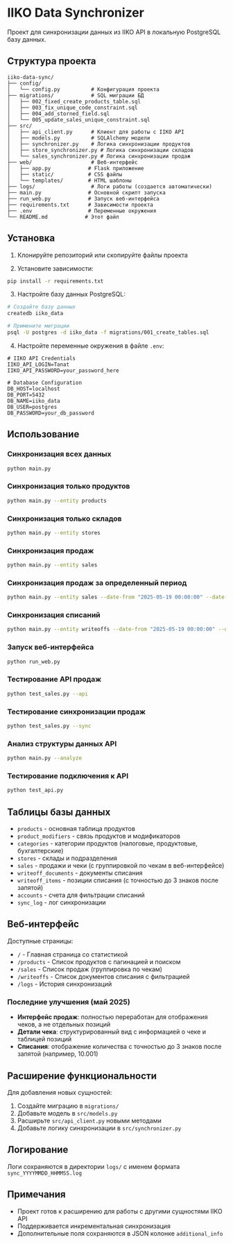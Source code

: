# IIKO Data Synchronizer

Проект для синхронизации данных из IIKO API в локальную PostgreSQL базу данных.

## Структура проекта

```
iiko-data-sync/
├── config/
│   └── config.py          # Конфигурация проекта
├── migrations/            # SQL миграции БД
│   ├── 002_fixed_create_products_table.sql
│   ├── 003_fix_unique_code_constraint.sql
│   ├── 004_add_storned_field.sql
│   └── 005_update_sales_unique_constraint.sql
├── src/
│   ├── api_client.py      # Клиент для работы с IIKO API
│   ├── models.py          # SQLAlchemy модели
│   ├── synchronizer.py    # Логика синхронизации продуктов
│   ├── store_synchronizer.py # Логика синхронизации складов
│   └── sales_synchronizer.py # Логика синхронизации продаж
├── web/                   # Веб-интерфейс
│   ├── app.py            # Flask приложение
│   ├── static/           # CSS файлы
│   └── templates/        # HTML шаблоны
├── logs/                  # Логи работы (создается автоматически)
├── main.py               # Основной скрипт запуска
├── run_web.py            # Запуск веб-интерфейса
├── requirements.txt      # Зависимости проекта
├── .env                  # Переменные окружения
└── README.md            # Этот файл
```

## Установка

1. Клонируйте репозиторий или скопируйте файлы проекта

2. Установите зависимости:
```bash
pip install -r requirements.txt
```

3. Настройте базу данных PostgreSQL:
```bash
# Создайте базу данных
createdb iiko_data

# Примените миграции
psql -U postgres -d iiko_data -f migrations/001_create_tables.sql
```

4. Настройте переменные окружения в файле `.env`:
```
# IIKO API Credentials
IIKO_API_LOGIN=Tanat
IIKO_API_PASSWORD=your_password_here

# Database Configuration
DB_HOST=localhost
DB_PORT=5432
DB_NAME=iiko_data
DB_USER=postgres
DB_PASSWORD=your_db_password
```

## Использование

### Синхронизация всех данных
```bash
python main.py
```

### Синхронизация только продуктов
```bash
python main.py --entity products
```

### Синхронизация только складов
```bash
python main.py --entity stores
```

### Синхронизация продаж
```bash
python main.py --entity sales
```

### Синхронизация продаж за определенный период
```bash
python main.py --entity sales --date-from "2025-05-19 00:00:00" --date-to "2025-05-19 23:59:59"
```

### Синхронизация списаний
```bash
python main.py --entity writeoffs --date-from "2025-05-19 00:00:00" --date-to "2025-05-19 23:59:59"
```

### Запуск веб-интерфейса
```bash
python run_web.py
```

### Тестирование API продаж
```bash
python test_sales.py --api
```

### Тестирование синхронизации продаж
```bash
python test_sales.py --sync
```

### Анализ структуры данных API
```bash
python main.py --analyze
```

### Тестирование подключения к API
```bash
python test_api.py
```

## Таблицы базы данных

- `products` - основная таблица продуктов
- `product_modifiers` - связь продуктов и модификаторов
- `categories` - категории продуктов (налоговые, продуктовые, бухгалтерские)
- `stores` - склады и подразделения
- `sales` - продажи и чеки (с группировкой по чекам в веб-интерфейсе)
- `writeoff_documents` - документы списания
- `writeoff_items` - позиции списания (с точностью до 3 знаков после запятой)
- `accounts` - счета для фильтрации списаний
- `sync_log` - лог синхронизации

## Веб-интерфейс

Доступные страницы:
- `/` - Главная страница со статистикой
- `/products` - Список продуктов с пагинацией и поиском
- `/sales` - Список продаж (группировка по чекам)
- `/writeoffs` - Список документов списания с фильтрацией
- `/logs` - История синхронизаций

### Последние улучшения (май 2025)
- **Интерфейс продаж**: полностью переработан для отображения чеков, а не отдельных позиций
- **Детали чека**: структурированный вид с информацией о чеке и таблицей позиций
- **Списания**: отображение количества с точностью до 3 знаков после запятой (например, 10.001)

## Расширение функциональности

Для добавления новых сущностей:

1. Создайте миграцию в `migrations/`
2. Добавьте модель в `src/models.py`
3. Расширьте `src/api_client.py` новыми методами
4. Добавьте логику синхронизации в `src/synchronizer.py`

## Логирование

Логи сохраняются в директории `logs/` с именем формата `sync_YYYYMMDD_HHMMSS.log`

## Примечания

- Проект готов к расширению для работы с другими сущностями IIKO API
- Поддерживается инкрементальная синхронизация
- Дополнительные поля сохраняются в JSON колонке `additional_info`
